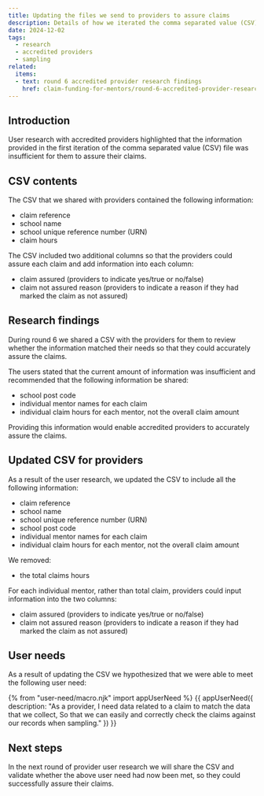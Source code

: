 ```yaml
---
title: Updating the files we send to providers to assure claims
description: Details of how we iterated the comma separated value (CSV) file for providers to match their needs
date: 2024-12-02
tags:
  - research
  - accredited providers
  - sampling
related:
  items:
  - text: round 6 accredited provider research findings
    href: claim-funding-for-mentors/round-6-accredited-provider-research-findings/
---
```


## Introduction

User research with accredited providers highlighted that the information provided in the first iteration of the comma separated value (CSV) file was insufficient for them to assure their claims.

## CSV contents

The CSV that we shared with providers contained the following information:

- claim reference
- school name
- school unique reference number (URN)
- claim hours

The CSV included two additional columns so that the providers could assure each claim and add information into each column:

- claim assured (providers to indicate yes/true or no/false)
- claim not assured reason (providers to indicate a reason if they had marked the claim as not assured)

## Research findings

During round 6 we shared a CSV with the providers for them to review whether the information matched their needs so that they could accurately assure the claims.

The users stated that the current amount of information was insufficient and recommended that the following information be shared:

- school post code
- individual mentor names for each claim
- individual claim hours for each mentor, not the overall claim amount
  
Providing this information would enable accredited providers to accurately assure the claims.

## Updated CSV for providers

As a result of the user research, we updated the CSV to include all the following information:

- claim reference
- school name
- school unique reference number (URN)
- school post code
- individual mentor names for each claim
- individual claim hours for each mentor, not the overall claim amount

We removed:

- the total claims hours

For each individual mentor, rather than total claim, providers could input information into the two columns:

- claim assured (providers to indicate yes/true or no/false)
- claim not assured reason (providers to indicate a reason if they had marked the claim as not assured)

## User needs

As a result of updating the CSV we hypothesized that we were able to meet the following user need:

{% from "user-need/macro.njk" import appUserNeed %}
{{ appUserNeed({
description: "As a provider,
I need data related to a claim to match the data that we collect,
So that we can easily and correctly check the claims against our records when sampling."
}) }}

## Next steps

In the next round of provider user research we will share the CSV and validate whether the above user need had now been met, so they could successfully assure their claims.
